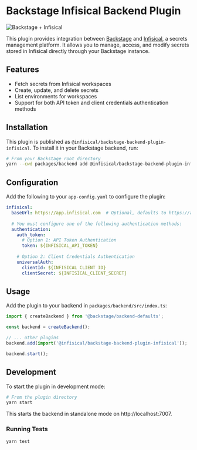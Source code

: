 # Backstage Infisical Backend Plugin

![Backstage + Infisical](https://img.shields.io/badge/backstage-infisical-blue)

This plugin provides integration between [Backstage](https://backstage.io) and [Infisical](https://infisical.com), a secrets management platform. It allows you to manage, access, and modify secrets stored in Infisical directly through your Backstage instance.

## Features

- Fetch secrets from Infisical workspaces
- Create, update, and delete secrets
- List environments for workspaces
- Support for both API token and client credentials authentication methods

## Installation

This plugin is published as `@infisical/backstage-backend-plugin-infisical`. To install it in your Backstage backend, run:

```bash
# From your Backstage root directory
yarn --cwd packages/backend add @infisical/backstage-backend-plugin-infisical
```

## Configuration

Add the following to your `app-config.yaml` to configure the plugin:

```yaml
infisical:
  baseUrl: https://app.infisical.com  # Optional, defaults to https://app.infisical.com
  
  # You must configure one of the following authentication methods:
  authentication:
    auth_token:
      # Option 1: API Token Authentication
      token: ${INFISICAL_API_TOKEN}
    
    # Option 2: Client Credentials Authentication
    universalAuth:
      clientId: ${INFISICAL_CLIENT_ID}
      clientSecret: ${INFISICAL_CLIENT_SECRET}
```

## Usage

Add the plugin to your backend in `packages/backend/src/index.ts`:

```typescript
import { createBackend } from '@backstage/backend-defaults';

const backend = createBackend();

// ... other plugins
backend.add(import('@infisical/backstage-backend-plugin-infisical'));

backend.start();
```

## Development

To start the plugin in development mode:

```bash
# From the plugin directory
yarn start
```

This starts the backend in standalone mode on http://localhost:7007.

### Running Tests

```bash
yarn test
```